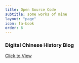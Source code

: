 ```yaml
---
title: Open Source Code
subtitle: some works of mine
layout: "page"
icon: fa-book
order: 6
---
```


### **Digital Chinese History Blog**

<a href='https://pinkychow1010.github.io/digital-chinese-history-blog/' class="button scrolly">Click to View</a>

